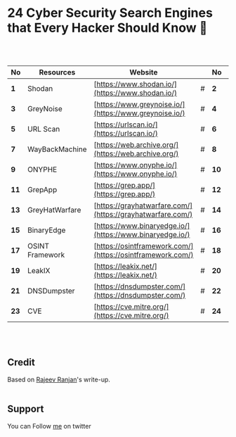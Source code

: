 # 24 Cyber Security Search Engines that Every Hacker Should Know  🎯
<br>&nbsp;

No | Resources | Website | | No | Resources | Website
------- | ------- | ------- | ------- | ------- | ------- | -------
**1** |  Shodan | [https://www.shodan.io/](https://www.shodan.io/) | # | **2** |  Wigle | [https://www.wigle.net/](https://www.wigle.net/)
**3** |  GreyNoise | [https://www.greynoise.io/](https://www.greynoise.io/) | # | **4** |  VirusTotal | [https://www.virustotal.com/gui/home/upload](https://www.virustotal.com/gui/home/upload)
**5** |  URL Scan | [https://urlscan.io/](https://urlscan.io/) | # | **6** |  Vulners | [https://vulners.com/](https://vulners.com/)
**7** |  WayBackMachine | [https://web.archive.org/](https://web.archive.org/) | # | **8** |  Netlas | [https://netlas.io/](https://netlas.io/)
**9** |  ONYPHE | [https://www.onyphe.io/](https://www.onyphe.io/) | # | **10** |  FullHunt | [https://fullhunt.io/](https://fullhunt.io/)
**11** |  GrepApp | [https://grep.app/](https://grep.app/) | # | **12** |  CRT sh | [https://crt.sh/](https://crt.sh/)
**13** |  GreyHatWarfare | [https://grayhatwarfare.com/](https://grayhatwarfare.com/) | # | **14** |  AlienVault | [https://otx.alienvault.com/](https://otx.alienvault.com/)
**15** |  BinaryEdge | [https://www.binaryedge.io/](https://www.binaryedge.io/) | # | **16** |  TinEye | [https://tineye.com/](https://tineye.com/)
**17** |  OSINT Framework | [https://osintframework.com/](https://osintframework.com/) | # | **18** |  Hunter.io | [https://hunter.io/](https://hunter.io/)
**19** |  LeakIX | [https://leakix.net/](https://leakix.net/) | # | **20** |  IntelligenceX | [https://intelx.io/](https://intelx.io/)
**21** |  DNSDumpster | [https://dnsdumpster.com/](https://dnsdumpster.com/) | # | **22** |  ExploitDB | [https://www.exploit-db.com/](https://www.exploit-db.com/)
**23** |  CVE | [https://cve.mitre.org/](https://cve.mitre.org/) | # | **24** |  Packet Storm | [https://packetstormsecurity.com/](https://packetstormsecurity.com/)

<br>&nbsp;
## Credit
Based on [Rajeev Ranjan](https://medium.com/@rajeevranjancom/39-cybersecurity-news-resources-3ecc86ae6124)'s write-up.
<br>&nbsp;

## Support
You can Follow [me](https://twitter.com/bughuntar) on twitter

